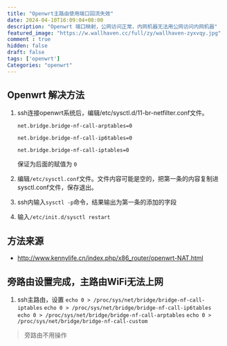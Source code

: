 ```yaml
---
title: "Openwrt主路由使用端口回流失效"
date: 2024-04-10T16:09:04+08:00
description: "Openwrt 端口映射，公网访问正常，内网机器无法用公网访问内网机器"
featured_image: "https://w.wallhaven.cc/full/zy/wallhaven-zyxvqy.jpg"
comment : true
hidden: false
draft: false
tags: ['openwrt']
Categories: "openwrt"
---
```


## Openwrt 解决方法

1. ssh连接openwrt系统后，编辑/etc/sysctl.d/11-br-netfilter.conf文件。

    `net.bridge.bridge-nf-call-arptables=0`
    
    `net.bridge.bridge-nf-call-ip6tables=0`
    
    `net.bridge.bridge-nf-call-iptables=0`

    保证为后面的赋值为 `0`

2. 编辑`/etc/sysctl.conf`文件。文件内容可能是空的，把第一条的内容复制进sysctl.conf文件，保存退出。
   
3. ssh内输入`sysctl -p`命令，结果输出为第一条的添加的字段
   
4. 输入`/etc/init.d/sysctl restart`

## 方法来源

 - http://www.kennylife.cn/index.php/x86_router/openwrt-NAT.html

## 旁路由设置完成，主路由WiFi无法上网

1. ssh主路由，设置
    `echo 0 > /proc/sys/net/bridge/bridge-nf-call-iptables`
    `echo 0 > /proc/sys/net/bridge/bridge-nf-call-ip6tables`
    `echo 0 > /proc/sys/net/bridge/bridge-nf-call-arptables`
    `echo 0 > /proc/sys/net/bridge/bridge-nf-call-custom`
>旁路由不用操作